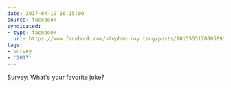 ```yaml
---
date: 2017-04-19 16:15:00
source: facebook
syndicated:
- type: facebook
  url: https://www.facebook.com/stephen.roy.tang/posts/10155551780058912
tags:
- survey
- '2017'
---
```


Survey: What's your favorite joke?